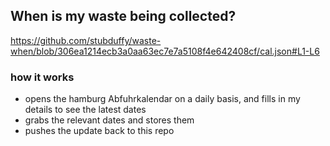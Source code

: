 ## When is my waste being collected?
  https://github.com/stubduffy/waste-when/blob/306ea1214ecb3a0aa63ec7e7a5108f4e642408cf/cal.json#L1-L6
  
  ### how it works
  - opens the hamburg Abfuhrkalendar on a daily basis, and fills in my details to see the latest dates
  - grabs the relevant dates and stores them
  - pushes the update back to this repo
  
